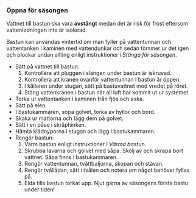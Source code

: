 ### Öppna för säsongen

Vattnet till bastun ska vara **avstängt** medan det är risk för frost eftersom vattenledningen inte är isolerad.

Bastun kan användas vintertid om man fyller på vattentunnan och vattentanken i kaminen med vattendunkar och sedan tömmer ur det igen och plockar undan allting enligt instruktioner i *Stänga för säsongen*.

- Sätt på vattnet till bastun:
	1. Kontrollera att pluggen i slangen under bastun är iskruvad.
	2. Kontrollera att kranen ovanför vattentunnan i bastun är öppen.
	3. I källaren under stugan, sätt på bastuvattnet med vredet på röret.
	4. Stäng vattenkranen i bastun när all luft har kommit ut ur systemet.
- Torka ur vattentanken i kaminen från fjös och aska.
- Sätt på elen.
- I bastukammaren, sopa golvet, torka av hyllor och bord.
- Skaka ur mattorna och lägg dem på golvet.
- Sätt i en påse i skräphinken.
- Hämta klädnyporna i stugan och lägg i bastukammaren.
- Rengör bastun:
	1. Värm bastun enligt instruktioner i *Värma bastun*.
	2. Skrubba lavarna och golvet med såpa. Skölj av och skrapa bort vattnet. Såpa finns i bastukammaren.
	3. Rengör vattentunnan, tvättbaljorna, skopan och stävan.
	4. Rengör tvållådan, sätt i tvålen och notera om något behöver fyllas på.
	5. Elda tills bastun torkat upp. Njut gärna av säsongens första bastu under tiden!